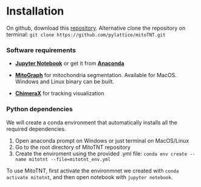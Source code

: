# Installation
On github, download this [repository](https://github.com/pylattice/mitoTNT). Alternative clone the repository on terminal: 
`git clone https://github.com/pylattice/mitoTNT.git`  

### Software requirements
- **[Jupyter Notebook](https://jupyter.org/)** or get it from **[Anaconda](https://www.anaconda.com/products/distribution)**

- **[MitoGraph](https://github.com/vianamp/MitoGraph/)** for mitochondria segmentation. Available for MacOS. Windows and Linux binary can be built.

- **[ChimeraX](https://www.cgl.ucsf.edu/chimerax/)** for tracking visualization

### Python dependencies
We will create a conda environment that automatically installs all the required dependencies.  
1. Open anaconda prompt on Windows or just terminal on MacOS/Linux  
2. Go to the root directory of MitoTNT repository  
3. Create the enviroment using the provided .yml file: `conda env create --name mitotnt --file=mitotnt_env.yml`  


To use MitoTNT, first activate the environmnet we created with `conda activate mitotnt`, and then open notebook with `jupyter notebook`.
